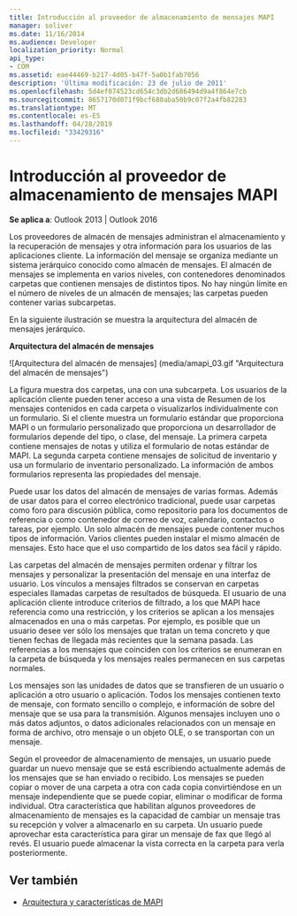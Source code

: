```yaml
---
title: Introducción al proveedor de almacenamiento de mensajes MAPI
manager: soliver
ms.date: 11/16/2014
ms.audience: Developer
localization_priority: Normal
api_type:
- COM
ms.assetid: eae44469-b217-4d05-b47f-5a0b1fab7056
description: 'Última modificación: 23 de julio de 2011'
ms.openlocfilehash: 5d4ef074523cd654c3db2d686494d9a4f864e7cb
ms.sourcegitcommit: 8657170d071f9bcf680aba50b9c07f2a4fb82283
ms.translationtype: MT
ms.contentlocale: es-ES
ms.lasthandoff: 04/28/2019
ms.locfileid: "33429316"
---
```

# <a name="mapi-message-store-provider-overview"></a>Introducción al proveedor de almacenamiento de mensajes MAPI
  
**Se aplica a**: Outlook 2013 | Outlook 2016 
  
Los proveedores de almacén de mensajes administran el almacenamiento y la recuperación de mensajes y otra información para los usuarios de las aplicaciones cliente. La información del mensaje se organiza mediante un sistema jerárquico conocido como almacén de mensajes. El almacén de mensajes se implementa en varios niveles, con contenedores denominados carpetas que contienen mensajes de distintos tipos. No hay ningún límite en el número de niveles de un almacén de mensajes; las carpetas pueden contener varias subcarpetas. 
  
En la siguiente ilustración se muestra la arquitectura del almacén de mensajes jerárquico.
  
**Arquitectura del almacén de mensajes**
  
![Arquitectura del almacén de mensajes] (media/amapi_03.gif "Arquitectura del almacén de mensajes")
  
La figura muestra dos carpetas, una con una subcarpeta. Los usuarios de la aplicación cliente pueden tener acceso a una vista de Resumen de los mensajes contenidos en cada carpeta o visualizarlos individualmente con un formulario. Si el cliente muestra un formulario estándar que proporciona MAPI o un formulario personalizado que proporciona un desarrollador de formularios depende del tipo, o clase, del mensaje. La primera carpeta contiene mensajes de notas y utiliza el formulario de notas estándar de MAPI. La segunda carpeta contiene mensajes de solicitud de inventario y usa un formulario de inventario personalizado. La información de ambos formularios representa las propiedades del mensaje.
  
Puede usar los datos del almacén de mensajes de varias formas. Además de usar datos para el correo electrónico tradicional, puede usar carpetas como foro para discusión pública, como repositorio para los documentos de referencia o como contenedor de correo de voz, calendario, contactos o tareas, por ejemplo. Un solo almacén de mensajes puede contener muchos tipos de información. Varios clientes pueden instalar el mismo almacén de mensajes. Esto hace que el uso compartido de los datos sea fácil y rápido. 
  
Las carpetas del almacén de mensajes permiten ordenar y filtrar los mensajes y personalizar la presentación del mensaje en una interfaz de usuario. Los vínculos a mensajes filtrados se conservan en carpetas especiales llamadas carpetas de resultados de búsqueda. El usuario de una aplicación cliente introduce criterios de filtrado, a los que MAPI hace referencia como una restricción, y los criterios se aplican a los mensajes almacenados en una o más carpetas. Por ejemplo, es posible que un usuario desee ver sólo los mensajes que tratan un tema concreto y que tienen fechas de llegada más recientes que la semana pasada. Las referencias a los mensajes que coinciden con los criterios se enumeran en la carpeta de búsqueda y los mensajes reales permanecen en sus carpetas normales.
  
Los mensajes son las unidades de datos que se transfieren de un usuario o aplicación a otro usuario o aplicación. Todos los mensajes contienen texto de mensaje, con formato sencillo o complejo, e información de sobre del mensaje que se usa para la transmisión. Algunos mensajes incluyen uno o más datos adjuntos, o datos adicionales relacionados con un mensaje en forma de archivo, otro mensaje o un objeto OLE, o se transportan con un mensaje. 
  
Según el proveedor de almacenamiento de mensajes, un usuario puede guardar un nuevo mensaje que se está escribiendo actualmente además de los mensajes que se han enviado o recibido. Los mensajes se pueden copiar o mover de una carpeta a otra con cada copia convirtiéndose en un mensaje independiente que se puede copiar, eliminar o modificar de forma individual. Otra característica que habilitan algunos proveedores de almacenamiento de mensajes es la capacidad de cambiar un mensaje tras su recepción y volver a almacenarlo en su carpeta. Un usuario puede aprovechar esta característica para girar un mensaje de fax que llegó al revés. El usuario puede almacenar la vista correcta en la carpeta para verla posteriormente. 
  
## <a name="see-also"></a>Ver también

- [Arquitectura y características de MAPI](mapi-features-and-architecture.md)

